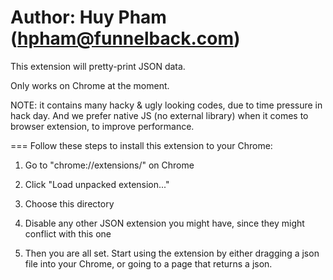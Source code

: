 Author: Huy Pham (hpham@funnelback.com)
====
This extension will pretty-print JSON data.

Only works on Chrome at the moment.

NOTE: it contains many hacky & ugly looking codes, due to time pressure in hack day. And we prefer native JS (no external library) when it comes to browser extension, to improve performance.

===
Follow these steps to install this extension to your Chrome:

1) Go to "chrome://extensions/" on Chrome

2) Click "Load unpacked extension..."

3) Choose this directory

4) Disable any other JSON extension you might have, since they might conflict with this one

5) Then you are all set. Start using the extension by either dragging a json file into your Chrome, or going to a page that returns a json.